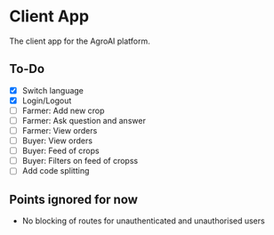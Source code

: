 # Client App

The client app for the AgroAI platform.

## To-Do

-   [x] Switch language
-   [x] Login/Logout
-   [ ] Farmer: Add new crop
-   [ ] Farmer: Ask question and answer
-   [ ] Farmer: View orders
-   [ ] Buyer: View orders
-   [ ] Buyer: Feed of crops
-   [ ] Buyer: Filters on feed of cropss
-   [ ] Add code splitting

## Points ignored for now

-   No blocking of routes for unauthenticated and unauthorised users
